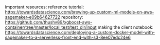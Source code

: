 important resources:
reference tutorial: https://towardsdatascience.com/brewing-up-custom-ml-models-on-aws-sagemaker-e09b64627722
repository: https://github.com/thushv89/xgboost-aws-container/tree/master/local_test/test_dir/input
making the client notebook: https://towardsdatascience.com/deploying-a-custom-docker-model-with-sagemaker-to-a-serverless-front-end-with-s3-8ee07edc24e6